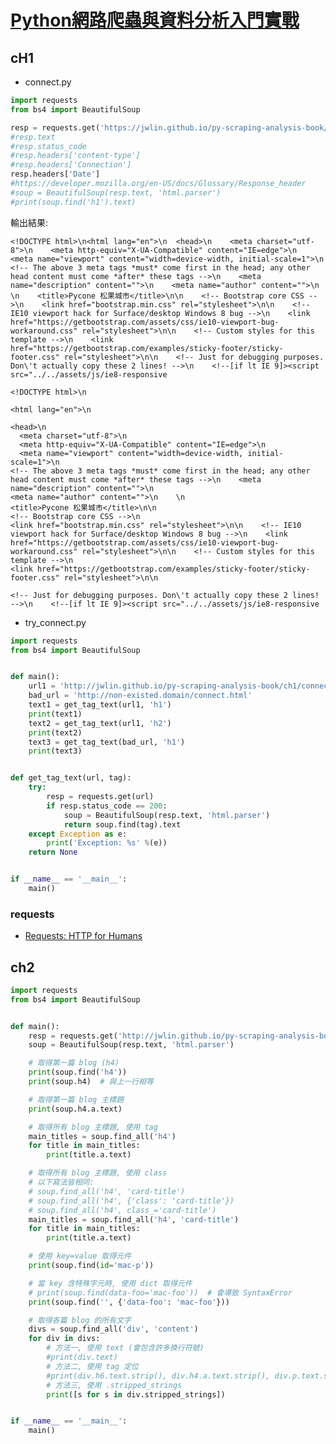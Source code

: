 # [Python網路爬蟲與資料分析入門實戰](https://www.tenlong.com.tw/products/9789864343386?list_name=srh)
## cH1
- connect.py
```PYTHON
import requests
from bs4 import BeautifulSoup

resp = requests.get('https://jwlin.github.io/py-scraping-analysis-book/ch1/connect.html')
#resp.text
#resp.status_code
#resp.headers['content-type']
#resp.headers['Connection']
resp.headers['Date']
#https://developer.mozilla.org/en-US/docs/Glossary/Response_header
#soup = BeautifulSoup(resp.text, 'html.parser')
#print(soup.find('h1').text)
```
輸出結果:
```
<!DOCTYPE html>\n<html lang="en">\n  <head>\n    <meta charset="utf-8">\n    <meta http-equiv="X-UA-Compatible" content="IE=edge">\n    <meta name="viewport" content="width=device-width, initial-scale=1">\n    <!-- The above 3 meta tags *must* come first in the head; any other head content must come *after* these tags -->\n    <meta name="description" content="">\n    <meta name="author" content="">\n    \n    <title>Pycone 松果城市</title>\n\n    <!-- Bootstrap core CSS -->\n    <link href="bootstrap.min.css" rel="stylesheet">\n\n    <!-- IE10 viewport hack for Surface/desktop Windows 8 bug -->\n    <link href="https://getbootstrap.com/assets/css/ie10-viewport-bug-workaround.css" rel="stylesheet">\n\n    <!-- Custom styles for this template -->\n    <link href="https://getbootstrap.com/examples/sticky-footer/sticky-footer.css" rel="stylesheet">\n\n    <!-- Just for debugging purposes. Don\'t actually copy these 2 lines! -->\n    <!--[if lt IE 9]><script src="../../assets/js/ie8-responsive
```

```
<!DOCTYPE html>\n

<html lang="en">\n  

<head>\n    
  <meta charset="utf-8">\n    
  <meta http-equiv="X-UA-Compatible" content="IE=edge">\n    
  <meta name="viewport" content="width=device-width, initial-scale=1">\n   
<!-- The above 3 meta tags *must* come first in the head; any other head content must come *after* these tags -->\n    <meta name="description" content="">\n    
<meta name="author" content="">\n    \n    
<title>Pycone 松果城市</title>\n\n    
<!-- Bootstrap core CSS -->\n    
<link href="bootstrap.min.css" rel="stylesheet">\n\n    <!-- IE10 viewport hack for Surface/desktop Windows 8 bug -->\n    <link href="https://getbootstrap.com/assets/css/ie10-viewport-bug-workaround.css" rel="stylesheet">\n\n    <!-- Custom styles for this template -->\n    
<link href="https://getbootstrap.com/examples/sticky-footer/sticky-footer.css" rel="stylesheet">\n\n    

<!-- Just for debugging purposes. Don\'t actually copy these 2 lines! -->\n    <!--[if lt IE 9]><script src="../../assets/js/ie8-responsive

```


- try_connect.py 
```PYTHON
import requests
from bs4 import BeautifulSoup


def main():
    url1 = 'http://jwlin.github.io/py-scraping-analysis-book/ch1/connect.html'
    bad_url = 'http://non-existed.domain/connect.html'
    text1 = get_tag_text(url1, 'h1')
    print(text1)
    text2 = get_tag_text(url1, 'h2')
    print(text2)
    text3 = get_tag_text(bad_url, 'h1')
    print(text3)


def get_tag_text(url, tag):
    try:
        resp = requests.get(url)
        if resp.status_code == 200:
            soup = BeautifulSoup(resp.text, 'html.parser')
            return soup.find(tag).text
    except Exception as e:
        print('Exception: %s' %(e))
    return None


if __name__ == '__main__':
    main()
```
### requests
- [Requests: HTTP for Humans](https://requests.readthedocs.io/en/latest/)

## ch2

```PYTHON
import requests
from bs4 import BeautifulSoup


def main():
    resp = requests.get('http://jwlin.github.io/py-scraping-analysis-book/ch2/blog/blog.html')
    soup = BeautifulSoup(resp.text, 'html.parser')

    # 取得第一篇 blog (h4)
    print(soup.find('h4'))
    print(soup.h4)  # 與上一行相等

    # 取得第一篇 blog 主標題
    print(soup.h4.a.text)

    # 取得所有 blog 主標題, 使用 tag
    main_titles = soup.find_all('h4')
    for title in main_titles:
        print(title.a.text)

    # 取得所有 blog 主標題, 使用 class
    # 以下寫法皆相同:
    # soup.find_all('h4', 'card-title')
    # soup.find_all('h4', {'class': 'card-title'})
    # soup.find_all('h4', class_='card-title')
    main_titles = soup.find_all('h4', 'card-title')
    for title in main_titles:
        print(title.a.text)

    # 使用 key=value 取得元件
    print(soup.find(id='mac-p'))

    # 當 key 含特殊字元時, 使用 dict 取得元件
    # print(soup.find(data-foo='mac-foo'))  # 會導致 SyntaxError
    print(soup.find('', {'data-foo': 'mac-foo'}))

    # 取得各篇 blog 的所有文字
    divs = soup.find_all('div', 'content')
    for div in divs:
        # 方法一, 使用 text (會包含許多換行符號)
        #print(div.text)
        # 方法二, 使用 tag 定位
        #print(div.h6.text.strip(), div.h4.a.text.strip(), div.p.text.strip())
        # 方法三, 使用 .stripped_strings
        print([s for s in div.stripped_strings])


if __name__ == '__main__':
    main()
```



```PYTHON


```



```PYTHON


```



```PYTHON


```



```PYTHON


```



```PYTHON


```



```PYTHON


```



```PYTHON


```

```PYTHON


```


```PYTHON


```



```PYTHON


```



```PYTHON


```



```PYTHON


```



```PYTHON


```



```PYTHON


```



```PYTHON


```



```PYTHON


```

```PYTHON


```


```PYTHON


```



```PYTHON


```



```PYTHON


```



```PYTHON


```



```PYTHON


```



```PYTHON


```



```PYTHON


```



```PYTHON


```

```PYTHON


```


```PYTHON


```



```PYTHON


```



```PYTHON


```



```PYTHON


```



```PYTHON


```



```PYTHON


```



```PYTHON


```



```PYTHON


```

```PYTHON


```


```PYTHON


```



```PYTHON


```



```PYTHON


```



```PYTHON


```



```PYTHON


```



```PYTHON


```



```PYTHON


```



```PYTHON


```



